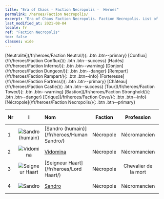 ```yaml
---
title: "Era of Chaos - Faction Necropolis -  Heroes"
permalink: /heroes/Faction Necropolis/
excerpt: "Era of Chaos Faction Necropolis. Faction Necropolis. List of Faction  in Era of Chaos"
last_modified_at: 2021-08-04
locale: fr
ref: "Faction Necropolis"
toc: false
classes: wide
---
```

 [Neutralité](/fr/heroes/Faction Neutral/){: .btn .btn--primary} [Conflux](/fr/heroes/Faction Conflux/){: .btn .btn--success} [Hadès](/fr/heroes/Faction Inferno/){: .btn .btn--warning} [Donjon](/fr/heroes/Faction Dungeon/){: .btn .btn--danger} [Rempart](/fr/heroes/Faction Rampart/){: .btn .btn--info} [Forteresse](/fr/heroes/Faction Fortress/){: .btn .btn--primary} [Château](/fr/heroes/Faction Castle/){: .btn .btn--success} [Tour](/fr/heroes/Faction Tower/){: .btn .btn--warning} [Bastion](/fr/heroes/Faction Stronghold/){: .btn .btn--danger} [Crique](/fr/heroes/Faction Cove/){: .btn .btn--info} [Nécropole](/fr/heroes/Faction Necropolis/){: .btn .btn--primary} 

  | Nr |  I |    Nom    |  Faction  |  Profession   |  Rang  |    Specialty     | User Rate  | 
  |:---|:--:|:-----------|:-------:|:-------------:|:------:|:-----------------|:----:|
  | 1 | ![Sandro (humain)](/images/h/h_HumanSandro.jpg) | [Sandro (humain)](/fr/heroes/Human Sandro/) | Nécropole | Nécromancien | **SR+** |  Âme immortelle | SR |
  | 2 | ![Vidomina](/images/h/h_Vidomina.jpg) | [Vidomina](/fr/heroes/Vidomina/) | Nécropole | Nécromancien | **SR+** |  Nécromancien | R |
  | 3 | ![Seigneur Haart](/images/h/h_LordHaart.jpg) | [Seigneur Haart](/fr/heroes/Lord Haart/) | Nécropole | Chevalier de la mort | **SSR** |  Chevalier de la mort | SR- |
  | 4 | ![Sandro](/images/h/h_Sandro.jpg) | [Sandro](/fr/heroes/Sandro/) | Nécropole | Nécromancien | **SSR** |  Les Ténèbres se répandent | SSR |
